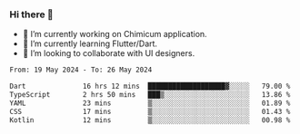 ### Hi there 👋

<!--
**devcat37/devcat37** is a ✨ _special_ ✨ repository because its `README.md` (this file) appears on your GitHub profile.-->


- 🔭 I’m currently working on Chimicum application.
- 🌱 I’m currently learning Flutter/Dart.
- 👯 I’m looking to collaborate with UI designers.
<!-- - 🤔 I’m looking for help with ... -->

<!--START_SECTION:waka-->

```txt
From: 19 May 2024 - To: 26 May 2024

Dart              16 hrs 12 mins  ███████████████████▓░░░░░   79.00 %
TypeScript        2 hrs 50 mins   ███▒░░░░░░░░░░░░░░░░░░░░░   13.86 %
YAML              23 mins         ▒░░░░░░░░░░░░░░░░░░░░░░░░   01.89 %
CSS               17 mins         ▒░░░░░░░░░░░░░░░░░░░░░░░░   01.43 %
Kotlin            12 mins         ▒░░░░░░░░░░░░░░░░░░░░░░░░   00.98 %
```

<!--END_SECTION:waka-->
